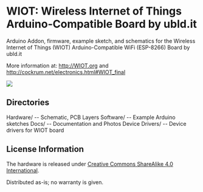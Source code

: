 # WIOT: Wireless Internet of Things Arduino-Compatible Board by ubld.it
Arduino Addon, firmware, example sketch, and schematics for the Wireless Internet of Things (WIOT) Arduino-Compatible WiFi (ESP-8266) Board by ubld.it

More information at:
<a href="http://WIOT.org">http://WIOT.org</a> and <a href="https://cockrum.net/electronics.html#WIOT_final">http://cockrum.net/electronics.html#WIOT_final</a>

<a href="http://WIOT.org"><img src="https://cockrum.net/images/WIOT_Rev2.jpg"></a>

Directories
-----------
Hardware/ -- Schematic, PCB Layers
Software/ -- Example Arduino sketches
Docs/ -- Documentation and Photos
Device Drivers/ -- Device drivers for WIOT board

License Information
-------------------
The hardware is released under [Creative Commons ShareAlike 4.0 International](https://creativecommons.org/licenses/by-sa/4.0/).

Distributed as-is; no warranty is given.

